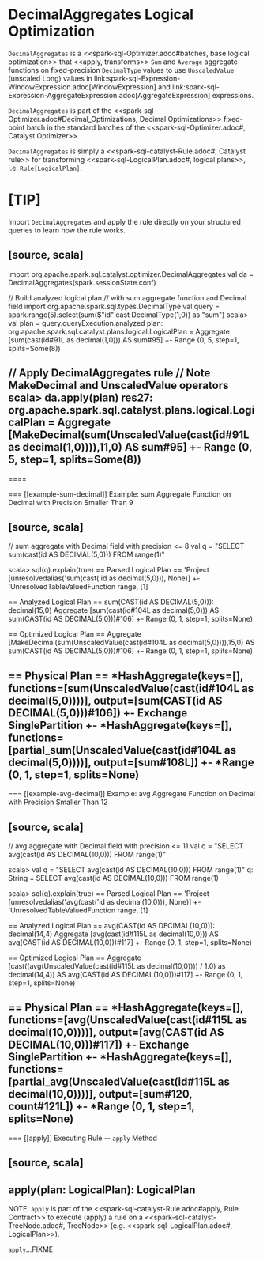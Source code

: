 # DecimalAggregates Logical Optimization

`DecimalAggregates` is a <<spark-sql-Optimizer.adoc#batches, base logical optimization>> that <<apply, transforms>> `Sum` and `Average` aggregate functions on fixed-precision `DecimalType` values to use `UnscaledValue` (unscaled Long) values in link:spark-sql-Expression-WindowExpression.adoc[WindowExpression] and link:spark-sql-Expression-AggregateExpression.adoc[AggregateExpression] expressions.

`DecimalAggregates` is part of the <<spark-sql-Optimizer.adoc#Decimal_Optimizations, Decimal Optimizations>> fixed-point batch in the standard batches of the <<spark-sql-Optimizer.adoc#, Catalyst Optimizer>>.

`DecimalAggregates` is simply a <<spark-sql-catalyst-Rule.adoc#, Catalyst rule>> for transforming <<spark-sql-LogicalPlan.adoc#, logical plans>>, i.e. `Rule[LogicalPlan]`.

[TIP]
====
Import `DecimalAggregates` and apply the rule directly on your structured queries to learn how the rule works.

[source, scala]
----
import org.apache.spark.sql.catalyst.optimizer.DecimalAggregates
val da = DecimalAggregates(spark.sessionState.conf)

// Build analyzed logical plan
// with sum aggregate function and Decimal field
import org.apache.spark.sql.types.DecimalType
val query = spark.range(5).select(sum($"id" cast DecimalType(1,0)) as "sum")
scala> val plan = query.queryExecution.analyzed
plan: org.apache.spark.sql.catalyst.plans.logical.LogicalPlan =
Aggregate [sum(cast(id#91L as decimal(1,0))) AS sum#95]
+- Range (0, 5, step=1, splits=Some(8))

// Apply DecimalAggregates rule
// Note MakeDecimal and UnscaledValue operators
scala> da.apply(plan)
res27: org.apache.spark.sql.catalyst.plans.logical.LogicalPlan =
Aggregate [MakeDecimal(sum(UnscaledValue(cast(id#91L as decimal(1,0)))),11,0) AS sum#95]
+- Range (0, 5, step=1, splits=Some(8))
----
====

=== [[example-sum-decimal]] Example: sum Aggregate Function on Decimal with Precision Smaller Than 9

[source, scala]
----
// sum aggregate with Decimal field with precision <= 8
val q = "SELECT sum(cast(id AS DECIMAL(5,0))) FROM range(1)"

scala> sql(q).explain(true)
== Parsed Logical Plan ==
'Project [unresolvedalias('sum(cast('id as decimal(5,0))), None)]
+- 'UnresolvedTableValuedFunction range, [1]

== Analyzed Logical Plan ==
sum(CAST(id AS DECIMAL(5,0))): decimal(15,0)
Aggregate [sum(cast(id#104L as decimal(5,0))) AS sum(CAST(id AS DECIMAL(5,0)))#106]
+- Range (0, 1, step=1, splits=None)

== Optimized Logical Plan ==
Aggregate [MakeDecimal(sum(UnscaledValue(cast(id#104L as decimal(5,0)))),15,0) AS sum(CAST(id AS DECIMAL(5,0)))#106]
+- Range (0, 1, step=1, splits=None)

== Physical Plan ==
*HashAggregate(keys=[], functions=[sum(UnscaledValue(cast(id#104L as decimal(5,0))))], output=[sum(CAST(id AS DECIMAL(5,0)))#106])
+- Exchange SinglePartition
   +- *HashAggregate(keys=[], functions=[partial_sum(UnscaledValue(cast(id#104L as decimal(5,0))))], output=[sum#108L])
      +- *Range (0, 1, step=1, splits=None)
----

=== [[example-avg-decimal]] Example: avg Aggregate Function on Decimal with Precision Smaller Than 12

[source, scala]
----
// avg aggregate with Decimal field with precision <= 11
val q = "SELECT avg(cast(id AS DECIMAL(10,0))) FROM range(1)"

scala> val q = "SELECT avg(cast(id AS DECIMAL(10,0))) FROM range(1)"
q: String = SELECT avg(cast(id AS DECIMAL(10,0))) FROM range(1)

scala> sql(q).explain(true)
== Parsed Logical Plan ==
'Project [unresolvedalias('avg(cast('id as decimal(10,0))), None)]
+- 'UnresolvedTableValuedFunction range, [1]

== Analyzed Logical Plan ==
avg(CAST(id AS DECIMAL(10,0))): decimal(14,4)
Aggregate [avg(cast(id#115L as decimal(10,0))) AS avg(CAST(id AS DECIMAL(10,0)))#117]
+- Range (0, 1, step=1, splits=None)

== Optimized Logical Plan ==
Aggregate [cast((avg(UnscaledValue(cast(id#115L as decimal(10,0)))) / 1.0) as decimal(14,4)) AS avg(CAST(id AS DECIMAL(10,0)))#117]
+- Range (0, 1, step=1, splits=None)

== Physical Plan ==
*HashAggregate(keys=[], functions=[avg(UnscaledValue(cast(id#115L as decimal(10,0))))], output=[avg(CAST(id AS DECIMAL(10,0)))#117])
+- Exchange SinglePartition
   +- *HashAggregate(keys=[], functions=[partial_avg(UnscaledValue(cast(id#115L as decimal(10,0))))], output=[sum#120, count#121L])
      +- *Range (0, 1, step=1, splits=None)
----

=== [[apply]] Executing Rule -- `apply` Method

[source, scala]
----
apply(plan: LogicalPlan): LogicalPlan
----

NOTE: `apply` is part of the <<spark-sql-catalyst-Rule.adoc#apply, Rule Contract>> to execute (apply) a rule on a <<spark-sql-catalyst-TreeNode.adoc#, TreeNode>> (e.g. <<spark-sql-LogicalPlan.adoc#, LogicalPlan>>).

`apply`...FIXME
